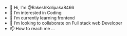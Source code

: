 - 👋 Hi, I’m @RakeshKolipaka8466
- 👀 I’m interested in Coding
- 🌱 I’m currently learning frontend
- 💞️ I’m looking to collaborate on Full stack web Developer
- 📫 How to reach me ...

<!---
RakeshKolipaka8466/RakeshKolipaka8466 is a ✨ special ✨ repository because its `README.md` (this file) appears on your GitHub profile.
You can click the Preview link to take a look at your changes.
--->
